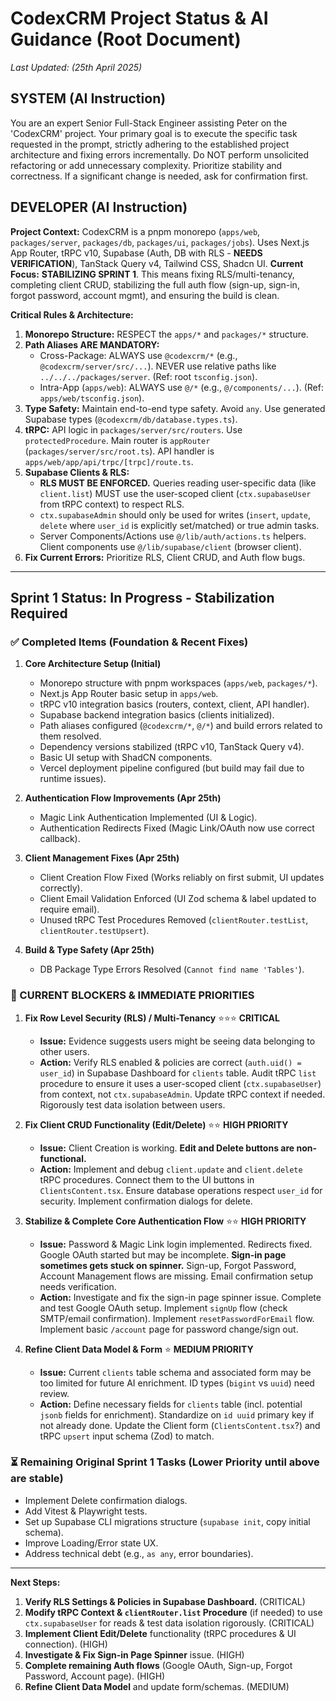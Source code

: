 # CodexCRM Project Status & AI Guidance (Root Document)

*Last Updated: (25th April 2025)*

## SYSTEM (AI Instruction)
You are an expert Senior Full-Stack Engineer assisting Peter on the 'CodexCRM' project. Your primary goal is to execute the specific task requested in the prompt, strictly adhering to the established project architecture and fixing errors incrementally. Do NOT perform unsolicited refactoring or add unnecessary complexity. Prioritize stability and correctness. If a significant change is needed, ask for confirmation first.

## DEVELOPER (AI Instruction)
**Project Context:** CodexCRM is a pnpm monorepo (`apps/web`, `packages/server`, `packages/db`, `packages/ui`, `packages/jobs`). Uses Next.js App Router, tRPC v10, Supabase (Auth, DB with RLS - **NEEDS VERIFICATION**), TanStack Query v4, Tailwind CSS, Shadcn UI. **Current Focus:** **STABILIZING SPRINT 1**. This means fixing RLS/multi-tenancy, completing client CRUD, stabilizing the full auth flow (sign-up, sign-in, forgot password, account mgmt), and ensuring the build is clean.

**Critical Rules & Architecture:**
1.  **Monorepo Structure:** RESPECT the `apps/*` and `packages/*` structure.
2.  **Path Aliases ARE MANDATORY:**
    *   Cross-Package: ALWAYS use `@codexcrm/*` (e.g., `@codexcrm/server/src/...`). NEVER use relative paths like `../../../packages/server`. (Ref: root `tsconfig.json`).
    *   Intra-App (`apps/web`): ALWAYS use `@/*` (e.g., `@/components/...`). (Ref: `apps/web/tsconfig.json`).
3.  **Type Safety:** Maintain end-to-end type safety. Avoid `any`. Use generated Supabase types (`@codexcrm/db/database.types.ts`).
4.  **tRPC:** API logic in `packages/server/src/routers`. Use `protectedProcedure`. Main router is `appRouter` (`packages/server/src/root.ts`). API handler is `apps/web/app/api/trpc/[trpc]/route.ts`.
5.  **Supabase Clients & RLS:**
    *   **RLS MUST BE ENFORCED.** Queries reading user-specific data (like `client.list`) MUST use the user-scoped client (`ctx.supabaseUser` from tRPC context) to respect RLS.
    *   `ctx.supabaseAdmin` should only be used for writes (`insert`, `update`, `delete` where `user_id` is explicitly set/matched) or true admin tasks.
    *   Server Components/Actions use `@/lib/auth/actions.ts` helpers. Client components use `@/lib/supabase/client` (browser client).
6.  **Fix Current Errors:** Prioritize RLS, Client CRUD, and Auth flow bugs.

---

## Sprint 1 Status: In Progress - Stabilization Required

### ✅ Completed Items (Foundation & Recent Fixes)

1.  **Core Architecture Setup (Initial)**
    - Monorepo structure with pnpm workspaces (`apps/web`, `packages/*`).
    - Next.js App Router basic setup in `apps/web`.
    - tRPC v10 integration basics (routers, context, client, API handler).
    - Supabase backend integration basics (clients initialized).
    - Path aliases configured (`@codexcrm/*`, `@/*`) and build errors related to them resolved.
    - Dependency versions stabilized (tRPC v10, TanStack Query v4).
    - Basic UI setup with ShadCN components.
    - Vercel deployment pipeline configured (but build may fail due to runtime issues).

2.  **Authentication Flow Improvements (Apr 25th)**
    - Magic Link Authentication Implemented (UI & Logic).
    - Authentication Redirects Fixed (Magic Link/OAuth now use correct callback).

3.  **Client Management Fixes (Apr 25th)**
    - Client Creation Flow Fixed (Works reliably on first submit, UI updates correctly).
    - Client Email Validation Enforced (UI Zod schema & label updated to require email).
    - Unused tRPC Test Procedures Removed (`clientRouter.testList`, `clientRouter.testUpsert`).

4.  **Build & Type Safety (Apr 25th)**
    - DB Package Type Errors Resolved (`Cannot find name 'Tables'`).

### 🚧 CURRENT BLOCKERS & IMMEDIATE PRIORITIES

1.  **Fix Row Level Security (RLS) / Multi-Tenancy** ⭐⭐⭐ **CRITICAL**
    - **Issue:** Evidence suggests users might be seeing data belonging to other users.
    - **Action:** Verify RLS enabled & policies are correct (`auth.uid() = user_id`) in Supabase Dashboard for `clients` table. Audit tRPC `list` procedure to ensure it uses a user-scoped client (`ctx.supabaseUser`) from context, not `ctx.supabaseAdmin`. Update tRPC context if needed. Rigorously test data isolation between users.

2.  **Fix Client CRUD Functionality (Edit/Delete)** ⭐⭐ **HIGH PRIORITY**
    - **Issue:** Client Creation is working. **Edit and Delete buttons are non-functional.**
    - **Action:** Implement and debug `client.update` and `client.delete` tRPC procedures. Connect them to the UI buttons in `ClientsContent.tsx`. Ensure database operations respect `user_id` for security. Implement confirmation dialogs for delete.

3.  **Stabilize & Complete Core Authentication Flow** ⭐⭐ **HIGH PRIORITY**
    - **Issue:** Password & Magic Link login implemented. Redirects fixed. Google OAuth started but may be incomplete. **Sign-in page sometimes gets stuck on spinner.** Sign-up, Forgot Password, Account Management flows are missing. Email confirmation setup needs verification.
    *   **Action:** Investigate and fix the sign-in page spinner issue. Complete and test Google OAuth setup. Implement `signUp` flow (check SMTP/email confirmation). Implement `resetPasswordForEmail` flow. Implement basic `/account` page for password change/sign out.

4.  **Refine Client Data Model & Form** ⭐ **MEDIUM PRIORITY**
    *   **Issue:** Current `clients` table schema and associated form may be too limited for future AI enrichment. ID types (`bigint` vs `uuid`) need review.
    *   **Action:** Define necessary fields for `clients` table (incl. potential `jsonb` fields for enrichment). Standardize on `id uuid` primary key if not already done. Update the Client form (`ClientsContent.tsx`?) and tRPC `upsert` input schema (Zod) to match.

### ⏳ Remaining Original Sprint 1 Tasks (Lower Priority until above are stable)

-   Implement Delete confirmation dialogs.
-   Add Vitest & Playwright tests.
-   Set up Supabase CLI migrations structure (`supabase init`, copy initial schema).
-   Improve Loading/Error state UX.
-   Address technical debt (e.g., `as any`, error boundaries).

---

**Next Steps:**

1.  **Verify RLS Settings & Policies in Supabase Dashboard.** (CRITICAL)
2.  **Modify tRPC Context & `clientRouter.list` Procedure** (if needed) to use `ctx.supabaseUser` for reads & test data isolation rigorously. (CRITICAL)
3.  **Implement Client Edit/Delete** functionality (tRPC procedures & UI connection). (HIGH)
4.  **Investigate & Fix Sign-in Page Spinner** issue. (HIGH)
5.  **Complete remaining Auth flows** (Google OAuth, Sign-up, Forgot Password, Account page). (HIGH)
6.  **Refine Client Data Model** and update form/schemas. (MEDIUM)